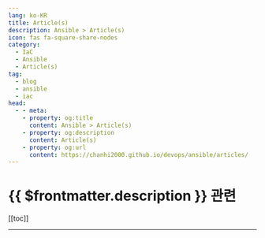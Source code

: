 ```yaml
---
lang: ko-KR
title: Article(s)
description: Ansible > Article(s)
icon: fas fa-square-share-nodes
category:
  - IaC
  - Ansible
  - Article(s)
tag:
  - blog
  - ansible
  - iac
head:
  - - meta:
    - property: og:title
      content: Ansible > Article(s)
    - property: og:description
      content: Article(s)
    - property: og:url
      content: https://chanhi2000.github.io/devops/ansible/articles/
---
```


# {{ $frontmatter.description }} 관련

[[toc]]

---

<TagLinks />